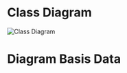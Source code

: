# Class Diagram
![Class Diagram](https://user-images.githubusercontent.com/75060878/117386785-ac014000-af11-11eb-8ef6-e813b93c229b.jpg)

# Diagram Basis Data

